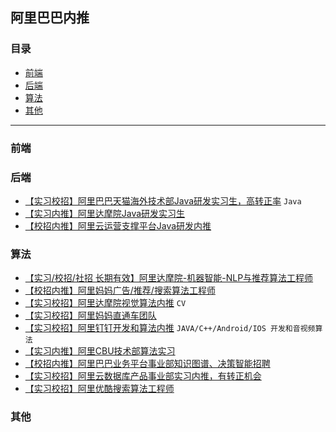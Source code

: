 ## 阿里巴巴内推

### 目录

- [前端](#前端)
- [后端](#后端)
- [算法](#算法)
- [其他](其他)

------

### 前端



### 后端

- [【实习校招】阿里巴巴天猫海外技术部Java研发实习生，高转正率](jobs/18.md) `Java`
-  [【实习内推】阿里达摩院Java研发实习生](jobs/3.md)
-  [【校招内推】阿里云运营支撑平台Java研发内推](jobs/8.md)

### 算法
- [【实习/校招/社招 长期有效】阿里达摩院-机器智能-NLP与推荐算法工程师](jobs/ali.md)
- [【校招内推】阿里妈妈广告/推荐/搜索算法工程师](jobs/7.md)
- [【实习校招】阿里达摩院视觉算法内推](https://mp.weixin.qq.com/s/tFLRSN_cPPQgQHadiQdTvw) `CV`
- [【实习校招】阿里妈妈直通车团队](https://mp.weixin.qq.com/s/e9nzIJC3566uiCSLMx75fg) 
- [【实习校招】阿里钉钉开发和算法内推](https://mp.weixin.qq.com/s/gNrLZcdKejbkV6HOH4eYJw) `JAVA/C++/Android/IOS 开发和音视频算法`
- [【实习内推】阿里CBU技术部算法实习](https://mp.weixin.qq.com/s/b3uXWTAVej8KiQfXM8HxXg)
- [【校招内推】阿里巴巴业务平台事业部知识图谱、决策智能招聘](https://mp.weixin.qq.com/s/yJQZI-LyGLNJSfRCl_vvRg)
- [【实习校招】阿里云数据库产品事业部实习内推，有转正机会](jobs/1.md)
- [【实习校招】阿里优酷搜索算法工程师](jobs/12.md)

### 其他

